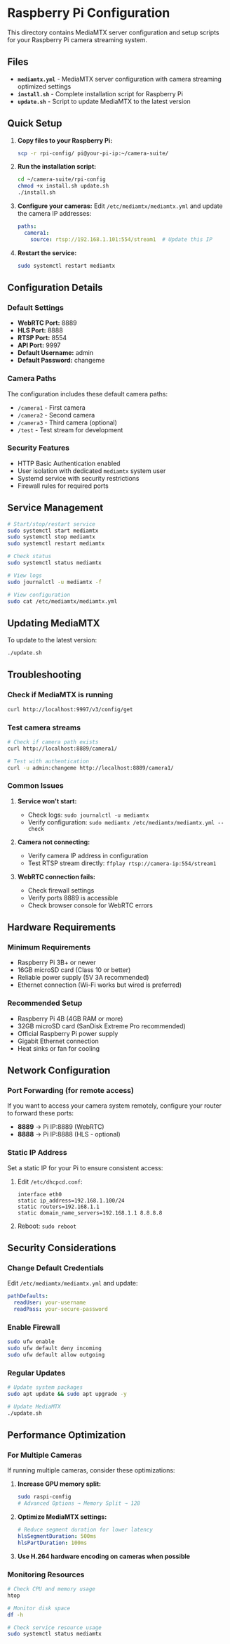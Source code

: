 # Raspberry Pi Configuration

This directory contains MediaMTX server configuration and setup scripts for your Raspberry Pi camera streaming system.

## Files

- **`mediamtx.yml`** - MediaMTX server configuration with camera streaming optimized settings
- **`install.sh`** - Complete installation script for Raspberry Pi
- **`update.sh`** - Script to update MediaMTX to the latest version

## Quick Setup

1. **Copy files to your Raspberry Pi:**
   ```bash
   scp -r rpi-config/ pi@your-pi-ip:~/camera-suite/
   ```

2. **Run the installation script:**
   ```bash
   cd ~/camera-suite/rpi-config
   chmod +x install.sh update.sh
   ./install.sh
   ```

3. **Configure your cameras:**
   Edit `/etc/mediamtx/mediamtx.yml` and update the camera IP addresses:
   ```yaml
   paths:
     camera1:
       source: rtsp://192.168.1.101:554/stream1  # Update this IP
   ```

4. **Restart the service:**
   ```bash
   sudo systemctl restart mediamtx
   ```

## Configuration Details

### Default Settings

- **WebRTC Port:** 8889
- **HLS Port:** 8888
- **RTSP Port:** 8554
- **API Port:** 9997
- **Default Username:** admin
- **Default Password:** changeme

### Camera Paths

The configuration includes these default camera paths:
- `/camera1` - First camera
- `/camera2` - Second camera
- `/camera3` - Third camera (optional)
- `/test` - Test stream for development

### Security Features

- HTTP Basic Authentication enabled
- User isolation with dedicated `mediamtx` system user
- Systemd service with security restrictions
- Firewall rules for required ports

## Service Management

```bash
# Start/stop/restart service
sudo systemctl start mediamtx
sudo systemctl stop mediamtx
sudo systemctl restart mediamtx

# Check status
sudo systemctl status mediamtx

# View logs
sudo journalctl -u mediamtx -f

# View configuration
sudo cat /etc/mediamtx/mediamtx.yml
```

## Updating MediaMTX

To update to the latest version:

```bash
./update.sh
```

## Troubleshooting

### Check if MediaMTX is running
```bash
curl http://localhost:9997/v3/config/get
```

### Test camera streams
```bash
# Check if camera path exists
curl http://localhost:8889/camera1/

# Test with authentication
curl -u admin:changeme http://localhost:8889/camera1/
```

### Common Issues

1. **Service won't start:**
   - Check logs: `sudo journalctl -u mediamtx`
   - Verify configuration: `sudo mediamtx /etc/mediamtx/mediamtx.yml --check`

2. **Camera not connecting:**
   - Verify camera IP address in configuration
   - Test RTSP stream directly: `ffplay rtsp://camera-ip:554/stream1`

3. **WebRTC connection fails:**
   - Check firewall settings
   - Verify ports 8889 is accessible
   - Check browser console for WebRTC errors

## Hardware Requirements

### Minimum Requirements
- Raspberry Pi 3B+ or newer
- 16GB microSD card (Class 10 or better)
- Reliable power supply (5V 3A recommended)
- Ethernet connection (Wi-Fi works but wired is preferred)

### Recommended Setup
- Raspberry Pi 4B (4GB RAM or more)
- 32GB microSD card (SanDisk Extreme Pro recommended)
- Official Raspberry Pi power supply
- Gigabit Ethernet connection
- Heat sinks or fan for cooling

## Network Configuration

### Port Forwarding (for remote access)
If you want to access your camera system remotely, configure your router to forward these ports:

- **8889** → Pi IP:8889 (WebRTC)
- **8888** → Pi IP:8888 (HLS - optional)

### Static IP Address
Set a static IP for your Pi to ensure consistent access:

1. Edit `/etc/dhcpcd.conf`:
   ```
   interface eth0
   static ip_address=192.168.1.100/24
   static routers=192.168.1.1
   static domain_name_servers=192.168.1.1 8.8.8.8
   ```

2. Reboot: `sudo reboot`

## Security Considerations

### Change Default Credentials
Edit `/etc/mediamtx/mediamtx.yml` and update:
```yaml
pathDefaults:
  readUser: your-username
  readPass: your-secure-password
```

### Enable Firewall
```bash
sudo ufw enable
sudo ufw default deny incoming
sudo ufw default allow outgoing
```

### Regular Updates
```bash
# Update system packages
sudo apt update && sudo apt upgrade -y

# Update MediaMTX
./update.sh
```

## Performance Optimization

### For Multiple Cameras
If running multiple cameras, consider these optimizations:

1. **Increase GPU memory split:**
   ```bash
   sudo raspi-config
   # Advanced Options → Memory Split → 128
   ```

2. **Optimize MediaMTX settings:**
   ```yaml
   # Reduce segment duration for lower latency
   hlsSegmentDuration: 500ms
   hlsPartDuration: 100ms
   ```

3. **Use H.264 hardware encoding on cameras when possible**

### Monitoring Resources
```bash
# Check CPU and memory usage
htop

# Monitor disk space
df -h

# Check service resource usage
sudo systemctl status mediamtx
```
